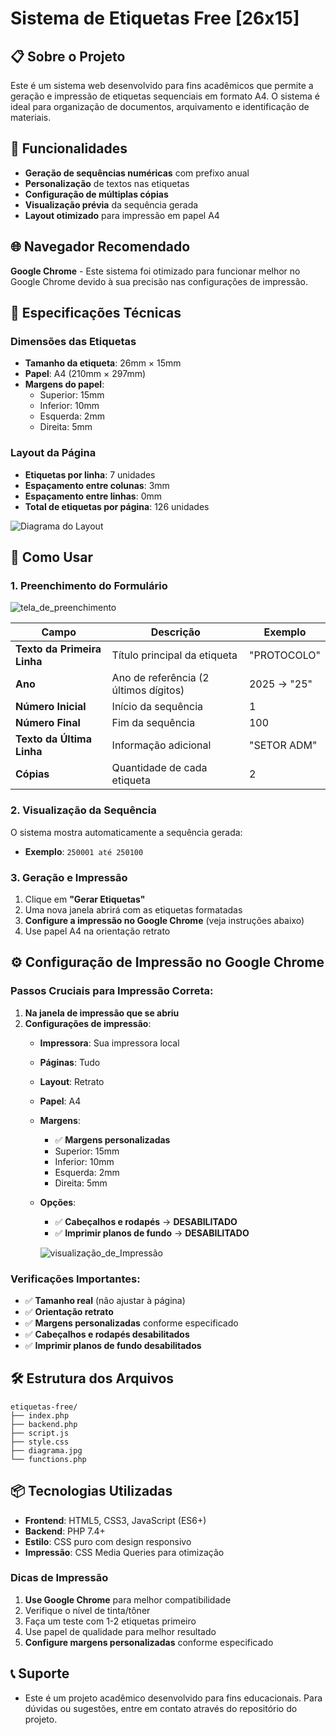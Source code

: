 # Sistema de Etiquetas Free [26x15]

## 📋 Sobre o Projeto

Este é um sistema web desenvolvido para fins acadêmicos que permite a geração e impressão de etiquetas sequenciais em formato A4. O sistema é ideal para organização de documentos, arquivamento e identificação de materiais.

## 🎯 Funcionalidades

- **Geração de sequências numéricas** com prefixo anual
- **Personalização** de textos nas etiquetas
- **Configuração de múltiplas cópias**
- **Visualização prévia** da sequência gerada
- **Layout otimizado** para impressão em papel A4

## 🌐 Navegador Recomendado

**Google Chrome** - Este sistema foi otimizado para funcionar melhor no Google Chrome devido à sua precisão nas configurações de impressão.

## 📐 Especificações Técnicas

### Dimensões das Etiquetas
- **Tamanho da etiqueta**: 26mm × 15mm
- **Papel**: A4 (210mm × 297mm)
- **Margens do papel**:
  - Superior: 15mm
  - Inferior: 10mm
  - Esquerda: 2mm
  - Direita: 5mm

### Layout da Página
- **Etiquetas por linha**: 7 unidades
- **Espaçamento entre colunas**: 3mm
- **Espaçamento entre linhas**: 0mm
- **Total de etiquetas por página**: 126 unidades

![Diagrama do Layout](https://github.com/user-attachments/assets/d48a1f40-d5d9-4f38-b453-a32e47da7be4)


## 🚀 Como Usar

### 1. Preenchimento do Formulário

![tela_de_preenchimento](https://github.com/user-attachments/assets/585fb762-d585-4d55-9742-4dd63dd86732)

| Campo | Descrição | Exemplo |
|-------|-----------|---------|
| **Texto da Primeira Linha** | Título principal da etiqueta | "PROTOCOLO" | (MINIMO DE 10 LETRAS)
| **Ano** | Ano de referência (2 últimos dígitos) | 2025 → "25" |
| **Número Inicial** | Início da sequência | 1 |
| **Número Final** | Fim da sequência | 100 |
| **Texto da Última Linha** | Informação adicional | "SETOR ADM" | (MINIMO DE 10 LETRAS)
| **Cópias** | Quantidade de cada etiqueta | 2 |

### 2. Visualização da Sequência

O sistema mostra automaticamente a sequência gerada:
- **Exemplo**: `250001 até 250100`

### 3. Geração e Impressão

1. Clique em **"Gerar Etiquetas"**
2. Uma nova janela abrirá com as etiquetas formatadas
3. **Configure a impressão no Google Chrome** (veja instruções abaixo)
4. Use papel A4 na orientação retrato

## ⚙️ Configuração de Impressão no Google Chrome

### Passos Cruciais para Impressão Correta:

1. **Na janela de impressão que se abriu**
2. **Configurações de impressão**:
   - **Impressora**: Sua impressora local
   - **Páginas**: Tudo
   - **Layout**: Retrato
   - **Papel**: A4
   - **Margens**: 
     - ✅ **Margens personalizadas**
     - Superior: 15mm
     - Inferior: 10mm  
     - Esquerda: 2mm
     - Direita: 5mm
   - **Opções**:
     - ✅ **Cabeçalhos e rodapés** → **DESABILITADO**
     - ✅ **Imprimir planos de fundo** → **DESABILITADO**

     ![visualização_de_Impressão](https://github.com/user-attachments/assets/25e1f2c1-9ee1-4f1f-9bb9-0692f2ee5e30)

### Verificações Importantes:
- ✅ **Tamanho real** (não ajustar à página)
- ✅ **Orientação retrato**
- ✅ **Margens personalizadas** conforme especificado
- ✅ **Cabeçalhos e rodapés desabilitados**
- ✅ **Imprimir planos de fundo desabilitados**

## 🛠️ Estrutura dos Arquivos

```plaintext
etiquetas-free/
├── index.php
├── backend.php
├── script.js
├── style.css
├── diagrama.jpg
└── functions.php
```

## 📦 Tecnologias Utilizadas

- **Frontend**: HTML5, CSS3, JavaScript (ES6+)
- **Backend**: PHP 7.4+
- **Estilo**: CSS puro com design responsivo
- **Impressão**: CSS Media Queries para otimização

### Dicas de Impressão
1. **Use Google Chrome** para melhor compatibilidade
2. Verifique o nível de tinta/tôner
3. Faça um teste com 1-2 etiquetas primeiro
4. Use papel de qualidade para melhor resultado
5. **Configure margens personalizadas** conforme especificado


## 📞 Suporte

- Este é um projeto acadêmico desenvolvido para fins educacionais. Para dúvidas ou sugestões, entre em contato através do repositório do projeto.



